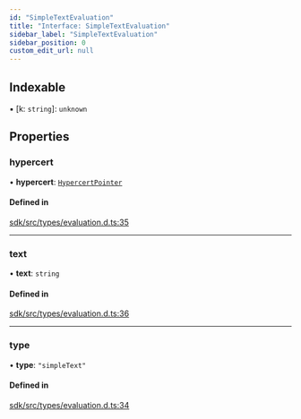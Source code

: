 ```yaml
---
id: "SimpleTextEvaluation"
title: "Interface: SimpleTextEvaluation"
sidebar_label: "SimpleTextEvaluation"
sidebar_position: 0
custom_edit_url: null
---
```


## Indexable

▪ [k: `string`]: `unknown`

## Properties

### hypercert

• **hypercert**: [`HypercertPointer`](HypercertPointer.md)

#### Defined in

[sdk/src/types/evaluation.d.ts:35](https://github.com/hypercerts-org/hypercerts/blob/9478e99/sdk/src/types/evaluation.d.ts#L35)

___

### text

• **text**: `string`

#### Defined in

[sdk/src/types/evaluation.d.ts:36](https://github.com/hypercerts-org/hypercerts/blob/9478e99/sdk/src/types/evaluation.d.ts#L36)

___

### type

• **type**: ``"simpleText"``

#### Defined in

[sdk/src/types/evaluation.d.ts:34](https://github.com/hypercerts-org/hypercerts/blob/9478e99/sdk/src/types/evaluation.d.ts#L34)
